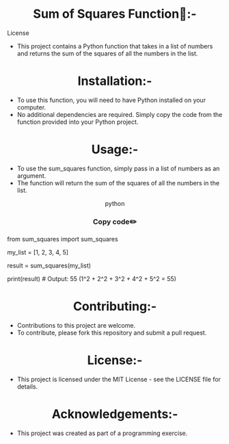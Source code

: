 

<h1 align="center">Sum of Squares Function🧾:-</h1>

License

- This project contains a Python function that takes in a list of numbers and returns the sum of the squares of all the numbers in the list.

<h1 align="center">Installation:-</h1>

- To use this function, you will need to have Python installed on your computer.
- No additional dependencies are required. Simply copy the code from the function provided into your Python project.

<h1 align="center">Usage:-</h1>

- To use the sum_squares function, simply pass in a list of numbers as an argument. 
- The function will return the sum of the squares of all the numbers in the list.

<p align="center"> python</p>


<h3 align=" center" >Copy code✏️</h3>

from sum_squares import sum_squares

my_list = [1, 2, 3, 4, 5]

result = sum_squares(my_list)

print(result)  # Output: 55 (1^2 + 2^2 + 3^2 + 4^2 + 5^2 = 55)

<h1 align="center">Contributing:-</h1>

- Contributions to this project are welcome.
-  To contribute, please fork this repository and submit a pull request.

<h1 align="center">License:-</h1>

- This project is licensed under the MIT License - see the LICENSE file for details.

<h1 align="center">Acknowledgements:-</h1>

- This project was created as part of a programming exercise.
